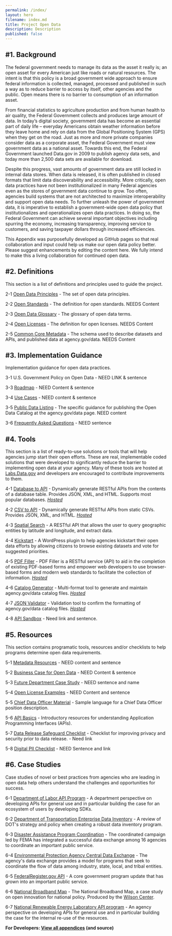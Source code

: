 ```yaml
---
permalink: /index/
layout: hero
filename: index.md
title: Project Open Data
description: Description
published: false
---
```


#1. Background
-------------
The federal government needs to  manage its data as the asset it really is; an open asset for every American just like roads or natural resources. The intent is that this policy is a broad government wide approach to ensure federal information is collected, managed, processed and published in such a way as to reduce barrier to access by itself, other agencies and the public.  Open means there is no barrier to consumption of an information asset.  

From financial statistics to agriculture production and from human health to air quality, the Federal Government collects and produces large amount of data.  In today’s digital society, government data has become an essential part of daily life – everyday Americans obtain weather information before they leave home and rely on data from the Global Positioning System (GPS) when they get on the road.  Just as more and more private companies consider data as a corporate asset, the Federal Government must view government data as a national asset.  Towards this end, the Federal Government launched Data.gov in 2009 to publish agency data sets, and today more than 2,500 data sets are available for download.

Despite this progress, vast amounts of government data are still locked in internal data stores. When data is released, it is often published in closed formats that limit data discoverability and accessibility.  More critically, open data practices have not been institutionalized in many Federal agencies even as the stores of government data continue to grow.  Too often, agencies build systems that are not architected to maximize interoperability and support open data needs.  To further unleash the power of government data, it is imperative to establish a government-wide open data policy that institutionalizes and operationalizes open data practices.  In doing so, the Federal Government can achieve several important objectives including spurring the economy, increasing transparency, improving service to customers, and saving taxpayer dollars through increased efficiencies.

This Appendix was purposefully developed as GitHub pages so that real collaboration and input could help us make our open data policy better.  Please suggest enhancements by editing the content here.  We fully intend to make this a living collaboration for continued open data.


#2. Definitions
--------------
This section is a list of definitions and principles used to guide the project.

2-1 [Open Data Principles](http://project-open-data.github.com/principles/) - The set of open data principles.

2-2 [Open Standards](http://project-open-data.github.com/open-standards/) - The definition for open standards.  NEEDS Content

2-3 [Open Data Glossary](http://project-open-data.github.com/glossary/) - The glossary of open data terms.

2-4 [Open Licenses](http://project-open-data.github.com/open-licenses/) - The definition for open licenses.  NEEDS Content

2-5 [Common Core Metadata](http://project-open-data.github.com/schema/) - The schema used to describe datasets and APIs, and published data at agency.gov/data.   NEEDS Content


#3. Implementation Guidance
----------------
Implementation guidance for open data practices.  

3-1 U.S. Government Policy on Open Data - NEED LINK & sentence

3-3 [Roadmap](http://project-open-data.github.com/roadmap/) - NEED Content & sentence

3-4 [Use Cases](http://project-open-data.github.com/use-cases/) - NEED content & sentence

3-5 [Public Data Listing](http://project-open-data.github.com/catalog) - The specific guidance for publishing the Open Data Catalog at the agency.gov/data page.  NEED content

3-6 [Frequently Asked Questions](http://project-open-data.github.com/faq) - NEED sentence



#4. Tools 
-------------
This section is a list of ready-to-use solutions or tools that will help agencies jump start their open efforts.  These are real, implementable coded solutions that were developed to significantly reduce the barrier to implementing open data at your agency.  Many of these tools are hosted at [Labs.Data.gov](http://labs.data.gov) and developers are encouraged to contribute improvements to them.  

4-1 [Database to API](https://github.com/project-open-data/db-to-api) - Dynamically generate RESTful APIs from the contents of a database table. Provides JSON, XML, and HTML. Supports most popular databases.  *[Hosted](http://labs.data.gov/db-to-api)*
 
4-2 [CSV to API](https://github.com/project-open-data/csv-to-api) - Dynamically generate RESTful APIs from static CSVs. Provides JSON, XML, and HTML.  *[Hosted](http://labs.data.gov/csv-to-api)*

4-3 [Spatial Search](https://github.com/project-open-data/SpatialSearch) - A RESTful API that allows the user to query geographic entities by latitude and longitude, and extract data.

4-4 [Kickstart](https://github.com/project-open-data/kickstart) - A WordPress plugin to help agencies kickstart their open data efforts by allowing citizens to browse existing datasets and vote for suggested priorities.  

4-5 [PDF Filler](https://github.com/project-open-data/pdf-filler) - PDF Filler is a RESTful service (API) to aid in the completion of existing PDF-based forms and empower web developers to use browser-based forms and modern web standards to facilitate the collection of information.  *[Hosted](http://labs.data.gov/pdf-filler)*

4-6 [Catalog Generator](https://github.com/project-open-data/catalog-generator) - Multi-format tool to generate and maintain agency.gov/data catalog files.  *[Hosted](http://project-open-data.github.com/catalog-generator/)*

4-7 [JSON Validator](https://github.com/project-open-data/json-validator) - Validation tool to confirm the formatting of agency.gov/data catalog files.  *[Hosted](http://project-open-data.github.com/json-validator/)*

4-8 [API Sandbox]() - Need link and sentence.  


#5. Resources
----------------------
This section contains programatic tools, resources and/or checklists to help programs determine open data requirements.

5-1 [Metadata Resources](http://project-open-data.github.com/metadata-resources/) - NEED content and sentence

5-2 [Business Case for Open Data](http://project-open-data.github.com/business-case/) - NEED Content & sentence

5-3 [Future Department Case Study](http://project-open-data.github.com/future-case-study/) - NEED sentence and name

5-4 [Open License Examples](http://project-open-data.github.com/license-examples/) - NEED Content and sentence

5-5 [Chief Data Officer Material](http://project-open-data.github.com/cdo-description/) - Sample language for a Chief Data Officer position description.

5-6 [API Basics](http://project-open-data.github.com/api-basics/) - Introductory resources for understanding Application Programming Interfaces (APIs).

5-7 [Data Release Safeguard Checklist]() - Checklist for improving privacy and security prior to data release. - Need link

5-8 [Digital PII Checklist]() - NEED Sentence and link


#6. Case Studies
----------------
Case studies of novel or best practices from agencies who are leading in open data help others understand the challenges and opportunities for success.

6-1 [Department of Labor API Program](http://project-open-data.github.com/labor-case-study/) - A department perspective on developing APIs for general use and in particular building the case for an ecosystem of users by developing SDKs.

6-2 [Department of Transportation Enterprise Data Inventory](http://project-open-data.github.com/transportation-case-study/) - A review of DOT's strategy and policy when creating a robust data inventory program.  

6-3 [Disaster Assistance Program Coordination](http://project-open-data.github.com/fema-case-study/) - The coordinated campaign led by FEMA has integrated a successful data exchange among 16 agencies to coordinate an important public service.  

6-4 [Environmental Protection Agency Central Data Exchange](http://project-open-data.github.com/epa-case-study/) - The agency's data exchange provides a model for programs that seek to coordinate the flow of data among industry, state, local, and tribal entities.  

6-5 [FederalRegister.gov API](https://www.federalregister.gov/uploads/2012/11/FR2-API-Case-Study1.pdf) - A core government program update that has grown into an important public service.

6-6 [National Broadband Map](http://www.wilsoncenter.org/sites/default/files/National%20Broadband%20Map%20Wilson%20Center%20Case%20Study.pdf) - The National Broadband Map, a case study on open innovation for national policy.  Produced by the [Wilson Center](http://www.wilsoncenter.org/).

6-7 [National Renewable Energy Laboratory API program](http://developer.nrel.gov/api-case-study/) - An agency perspective on developing APIs for general use and in particular building the case for the internal re-use of the resources.




**For Developers: [View all appendices](http://github.com/project-open-data/) (and source)**